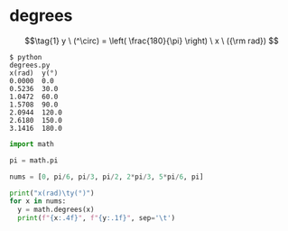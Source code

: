 # degrees
$$\tag{1}
y \ (^\circ) = \left( \frac{180}{\pi} \right) \ x \ ({\rm rad})
$$


```shell
$ python
degrees.py
x(rad)  y(°)
0.0000  0.0
0.5236  30.0
1.0472  60.0
1.5708  90.0
2.0944  120.0
2.6180  150.0
3.1416  180.0
```


```python
import math

pi = math.pi

nums = [0, pi/6, pi/3, pi/2, 2*pi/3, 5*pi/6, pi]

print("x(rad)\ty(°)")
for x in nums:
  y = math.degrees(x)
  print(f"{x:.4f}", f"{y:.1f}", sep='\t')
```
